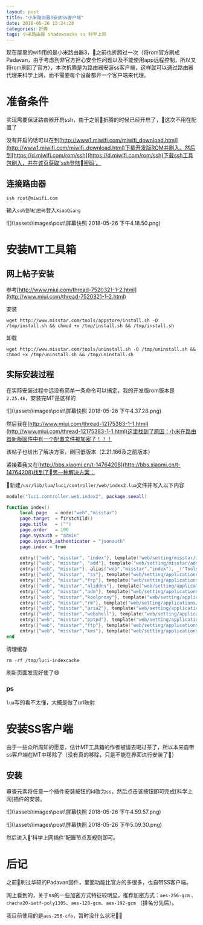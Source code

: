 ```yaml
---
layout: post
title: "小米路由器3安装SS客户端"
date: 2018-05-26 15:24:28
categories: 折腾 
tags: 小米路由器 shadowsocks ss 科学上网
---
```

现在屋里的wifi用的是小米路由器3，之前也折腾过一次（将rom官方刷成Padavan，由于考虑到非官方担心安全性问题以及不能使用app远程控制，所以又将rom刷回了官方），本次折腾是为路由器安装ss客户端，这样就可以通过路由器代理来科学上网，而不需要每个设备都开一个客户端来代理。
# 准备条件
实现需要保证路由器开启ssh，由于之前折腾的时候已经开启了，这次不用在配置了

没有开启的话可以在到[http://www1.miwifi.com/miwifi_download.html](http://www1.miwifi.com/miwifi_download.html)下载开发版ROM并刷入。然后到[https://d.miwifi.com/rom/ssh](https://d.miwifi.com/rom/ssh)下载ssh工具包刷入，并在该页获取`ssh登陆密码`。

## 连接路由器
```shell
ssh root@miwifi.com
```
输入`ssh登陆密码`登入`XiaoQiang`

![](\assets\images\post\屏幕快照 2018-05-26 下午4.18.50.png)

# 安装MT工具箱

## 网上帖子安装
参考[http://www.miui.com/thread-7520321-1-2.html](http://www.miui.com/thread-7520321-1-2.html)

安装
```shell
wget http://www.misstar.com/tools/appstore/install.sh -O /tmp/install.sh && chmod +x /tmp/install.sh && /tmp/install.sh
```

卸载
```shell
wget http://www.misstar.com/tools/uninstall.sh -O /tmp/uninstall.sh && chmod +x /tmp/uninstall.sh && /tmp/uninstall.sh
```

## 实际安装过程

在实际安装过程中远没有简单一条命令可以搞定，我的开发版rom版本是`2.25.46`，安装完MT是这样的

![](\assets\images\post\屏幕快照 2018-05-26 下午4.37.28.png)

然后我在[http://www.miui.com/thread-12175383-1-1.html](http://www.miui.com/thread-12175383-1-1.html)这里找到了原因：小米在路由器新版固件中有一个配置文件被加密了！！！

该帖子也给出了解决方案，刷回低版本（2.21.166及之前版本）

紧接着我又在[http://bbs.xiaomi.cn/t-14764208](http://bbs.xiaomi.cn/t-14764208)找到了另一种解决方案：

新建`/usr/lib/lua/luci/controller/web/index2.lua`文件并写入以下内容

```lua
module("luci.controller.web.index2", package.seeall) 

function index()      
     local page   = node("web","misstar")          
     page.target  = firstchild()         
     page.title   = ("")          
     page.order   = 100          
     page.sysauth = "admin"          
     page.sysauth_authenticator = "jsonauth"          
     page.index = true          

     entry({"web", "misstar", "index"}, template("web/setting/misstar/index"), _("Tools"), 81)          
     entry({"web", "misstar", "add"}, template("web/setting/misstar/add"), _("Tools"), 82)          
     entry({"web", "misstar"}, alias("web","misstar","index"), _("Tools"), 80)          
     entry({"web", "misstar", "ss"}, template("web/setting/applications/ss/html/ss"), _("Tools"), 85)          
     entry({"web", "misstar","frp"}, template("web/setting/applications/frp/html/frp"), _("Tools"), 85)          
     entry({"web", "misstar","aliddns"}, template("web/setting/applications/aliddns/html/aliddns"), _("Tools"), 85)  
     entry({"web", "misstar","adm"}, template("web/setting/applications/adm/html/adm"), _("Tools"), 85)    
     entry({"web", "misstar","koolproxy"}, template("web/setting/applications/koolproxy/html/koolproxy"), _("Tools"), 85)
     entry({"web", "misstar","rm"}, template("web/setting/applications/rm/html/rm"), _("Tools"), 85)
     entry({"web", "misstar","aria2"}, template("web/setting/applications/aria2/html/aria2"), _("Tools"), 85) 
     entry({"web", "misstar","webshell"}, template("web/setting/applications/webshell/html/webshell"), _("Tools"), 85)
     entry({"web", "misstar","pptpd"}, template("web/setting/applications/pptpd/html/pptpd"), _("Tools"), 85)  
     entry({"web", "misstar","ftp"}, template("web/setting/applications/ftp/html/ftp"), _("Tools"), 85)
     entry({"web", "misstar","kms"}, template("web/setting/applications/kms/html/kms"), _("Tools"), 85)  
end  
```
清理缓存
```
rm -rf /tmp/luci-indexcache 
```

刷新页面发现好使了😄

### ps
`lua`写的看不太懂，大概是做了url映射

# 安装SS客户端
由于一些众所周知的愿意，估计MT工具箱的作者被请去喝过茶了，所以本来自带ss客户端在MT中移除了（没有真的移除，只是不能在界面进行安装了）

## 安装
审查元素将任意一个插件安装按钮的id改为`ss`，然后点击该按钮即可完成[科学上网]插件的安装。

![](\assets\images\post\屏幕快照 2018-05-26 下午4.59.57.png)

![](\assets\images\post\屏幕快照 2018-05-26 下午5.09.30.png)

然后进入‘科学上网插件’配置节点及规则即可。

# 后记

之前刷过华硕的Padavan固件，里面功能比官方的多很多，也自带SS客户端。

网上看到的，关于ss的一些加密方式特征较明显，推荐加密方式：`aes-256-gcm` 、`chacha20-ietf-poly1305`、`aes-128-gcm`、`aes-192-gcm` （排名分先后）。

我目前使用的是`aes-256-cfb`，暂时没什么状况🤦‍♂️

